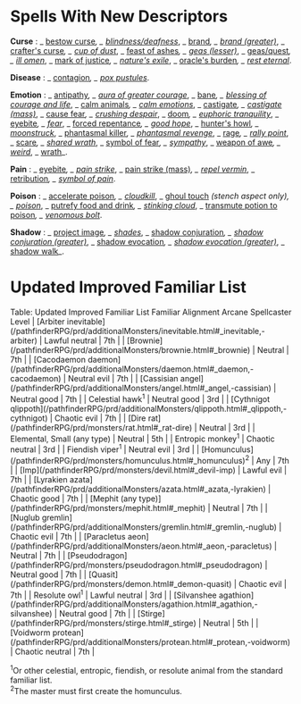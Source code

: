 # Spells With New Descriptors

**Curse** : _ [bestow curse](/pathfinderRPG/prd/spells/bestowCurse.html#_bestow-curse)_, _ [blindness/deafness](/pathfinderRPG/prd/spells/blindnessDeafness.html#_blindness-deafness)_, _ [brand](/pathfinderRPG/prd/advanced/spells/brand.html#_brand)_, _ [brand (greater)](/pathfinderRPG/prd/advanced/spells/brand.html#_brand,-greater)_, _ [crafter's curse](/pathfinderRPG/prd/advanced/spells/crafterSCurse.html#_crafter's-curse)_, _ [cup of dust](/pathfinderRPG/prd/advanced/spells/cupOfDust.html#_cup-of-dust)_, _ [feast of ashes](/pathfinderRPG/prd/advanced/spells/feastOfAshes.html#_feast-of-ashes)_, _ [geas (lesser)](/pathfinderRPG/prd/spells/geasQuest.html#_geas-lesser)_, _ [geas/quest](/pathfinderRPG/prd/spells/geasQuest.html#_geas-quest)_, _ [ill omen](/pathfinderRPG/prd/advanced/spells/illOmen.html#_ill-omen)_, _ [mark of justice](/pathfinderRPG/prd/spells/markOfJustice.html#_mark-of-justice)_, _ [nature's exile](/pathfinderRPG/prd/advanced/spells/natureSExile.html#_nature's-exile)_, _ [oracle's burden](/pathfinderRPG/prd/advanced/spells/oracleSBurden.html#_oracle's-burden)_, _ [rest eternal](/pathfinderRPG/prd/advanced/spells/restEternal.html#_rest-eternal)_.

**Disease** : _ [contagion](/pathfinderRPG/prd/spells/contagion.html#_contagion)_, _ [pox pustules](/pathfinderRPG/prd/advanced/spells/poxPustules.html#_pox-pustules)_.

**Emotion** : _ [antipathy](/pathfinderRPG/prd/spells/antipathy.html#_antipathy)_, _ [aura of greater courage](/pathfinderRPG/prd/advanced/spells/auraOfGreaterCourage.html#_aura-of-greater-courage)_, _ [bane](/pathfinderRPG/prd/magicItems/weapons.html#_weapons-bane)_, _ [blessing of courage and life](/pathfinderRPG/prd/advanced/spells/blessingOfCourageAndLife.html#_blessing-of-courage-and-life)_, _ [calm animals](/pathfinderRPG/prd/spells/calmAnimals.html#_calm-animals)_, _ [calm emotions](/pathfinderRPG/prd/spells/calmEmotions.html#_calm-emotions)_, _ [castigate](/pathfinderRPG/prd/advanced/spells/castigate.html#_castigate)_, _ [castigate (mass)](/pathfinderRPG/prd/advanced/spells/castigate.html#_castigate,-mass)_, _ [cause fear](/pathfinderRPG/prd/spells/causeFear.html#_cause-fear)_, _ [crushing despair](/pathfinderRPG/prd/spells/crushingDespair.html#_crushing-despair)_, _ [doom](/pathfinderRPG/prd/spells/doom.html#_doom)_, _ [euphoric tranquility](/pathfinderRPG/prd/advanced/spells/euphoricTranquility.html#_euphoric-tranquility)_, _ [eyebite](/pathfinderRPG/prd/spells/eyebite.html#_eyebite)_, _ [fear](/pathfinderRPG/prd/spells/fear.html#_fear)_, _ [forced repentance](/pathfinderRPG/prd/advanced/spells/forcedRepentance.html#_forced-repentance)_, _ [good hope](/pathfinderRPG/prd/spells/goodHope.html#_good-hope)_, _ [hunter's howl](/pathfinderRPG/prd/advanced/spells/hunterSHowl.html#_hunter's-howl)_, _ [moonstruck](/pathfinderRPG/prd/advanced/spells/moonstruck.html#_moonstruck)_, _ [phantasmal killer](/pathfinderRPG/prd/spells/phantasmalKiller.html#_phantasmal-killer)_, _ [phantasmal revenge](/pathfinderRPG/prd/advanced/spells/phantasmalRevenge.html#_phantasmal-revenge)_, _ [rage](/pathfinderRPG/prd/spells/rage.html#_rage)_, _ [rally point](/pathfinderRPG/prd/advanced/spells/rallyPoint.html#_rally-point-)_, _ [scare](/pathfinderRPG/prd/spells/scare.html#_scare)_, _ [shared wrath](/pathfinderRPG/prd/advanced/spells/sharedWrath.html#_shared-wrath)_, _ [symbol of fear](/pathfinderRPG/prd/spells/symbolOfFear.html#_symbol-of-fear)_, _ [sympathy](/pathfinderRPG/prd/spells/sympathy.html#_sympathy)_, _ [weapon of awe](/pathfinderRPG/prd/advanced/spells/weaponOfAwe.html#_weapon-of-awe)_, _ [weird](/pathfinderRPG/prd/spells/weird.html#_weird)_, _ [wrath](/pathfinderRPG/prd/advanced/spells/wrath.html#_wrath)_.

**Pain** : _ [eyebite](/pathfinderRPG/prd/spells/eyebite.html#_eyebite)_, _ [pain strike](/pathfinderRPG/prd/advanced/spells/painStrike.html#_pain-strike)_, _ [pain strike (mass)](/pathfinderRPG/prd/advanced/spells/painStrike.html#_pain-strike,-mass)_, _ [repel vermin](/pathfinderRPG/prd/spells/repelVermin.html#_repel-vermin)_, _ [retribution](/pathfinderRPG/prd/advanced/spells/retribution.html#_retribution)_, _ [symbol of pain](/pathfinderRPG/prd/spells/symbolOfPain.html#_symbol-of-pain)_.

**Poison** : _ [accelerate poison](/pathfinderRPG/prd/advanced/spells/acceleratePoison.html#_accelerate-poison)_, _ [cloudkill](/pathfinderRPG/prd/spells/cloudkill.html#_cloudkill)_, _ [ghoul touch](/pathfinderRPG/prd/spells/ghoulTouch.html#_ghoul-touch) _(stench aspect only), _ [poison](/pathfinderRPG/prd/spells/poison.html#_poison)_, _ [putrefy food and drink](/pathfinderRPG/prd/advanced/spells/putrefyFoodAndDrink.html#_putrefy-food-and-drink)_, _ [stinking cloud](/pathfinderRPG/prd/spells/stinkingCloud.html#_stinking-cloud)_, _ [transmute potion to poison](/pathfinderRPG/prd/advanced/spells/transmutePotionToPoison.html#_transmute-potion-to-poison)_, _ [venomous bolt](/pathfinderRPG/prd/advanced/spells/venomousBolt.html#_venomous-bolt)_.

**Shadow** : _ [project image](/pathfinderRPG/prd/spells/projectImage.html#_project-image)_, _ [shades](/pathfinderRPG/prd/spells/shades.html#_shades)_, _ [shadow conjuration](/pathfinderRPG/prd/spells/shadowConjuration.html#_shadow-conjuration)_, _ [shadow conjuration (greater)](/pathfinderRPG/prd/spells/shadowConjuration.html#_shadow-conjuration-greater)_, _ [shadow evocation](/pathfinderRPG/prd/spells/shadowEvocation.html#_shadow-evocation)_, _ [shadow evocation (greater)](/pathfinderRPG/prd/spells/shadowEvocation.html#_shadow-evocation-greater)_, _ [shadow walk](/pathfinderRPG/prd/spells/shadowWalk.html#_shadow-walk)_.

# Updated Improved Familiar List

<caption>Table: Updated Improved Familiar List</caption><thead><tr>
<th>Familiar</th>
<th>Alignment</th>
<th>Arcane Spellcaster Level</th>
</tr></thead>| [Arbiter inevitable](/pathfinderRPG/prd/additionalMonsters/inevitable.html#_inevitable,-arbiter) | Lawful neutral | 7th |
| [Brownie](/pathfinderRPG/prd/additionalMonsters/brownie.html#_brownie) | Neutral | 7th |
| [Cacodaemon daemon](/pathfinderRPG/prd/additionalMonsters/daemon.html#_daemon,-cacodaemon) | Neutral evil | 7th |
| [Cassisian angel](/pathfinderRPG/prd/additionalMonsters/angel.html#_angel,-cassisian) | Neutral good | 7th |
| Celestial hawk<sup>1</sup> | Neutral good | 3rd |
| [Cythnigot qlippoth](/pathfinderRPG/prd/additionalMonsters/qlippoth.html#_qlippoth,-cythnigot) | Chaotic evil | 7th |
| [Dire rat](/pathfinderRPG/prd/monsters/rat.html#_rat-dire) | Neutral | 3rd |
| Elemental, Small (any type) | Neutral | 5th |
| Entropic monkey<sup>1</sup> | Chaotic neutral | 3rd |
| Fiendish viper<sup>1</sup> | Neutral evil | 3rd |
| [Homunculus](/pathfinderRPG/prd/monsters/homunculus.html#_homunculus)<sup>2</sup> | Any | 7th |
| [Imp](/pathfinderRPG/prd/monsters/devil.html#_devil-imp) | Lawful evil | 7th |
| [Lyrakien azata](/pathfinderRPG/prd/additionalMonsters/azata.html#_azata,-lyrakien) | Chaotic good | 7th |
| [Mephit (any type)](/pathfinderRPG/prd/monsters/mephit.html#_mephit) | Neutral | 7th |
| [Nuglub gremlin](/pathfinderRPG/prd/additionalMonsters/gremlin.html#_gremlin,-nuglub) | Chaotic evil | 7th |
| [Paracletus aeon](/pathfinderRPG/prd/additionalMonsters/aeon.html#_aeon,-paracletus) | Neutral | 7th |
| [Pseudodragon](/pathfinderRPG/prd/monsters/pseudodragon.html#_pseudodragon) | Neutral good | 7th |
| [Quasit](/pathfinderRPG/prd/monsters/demon.html#_demon-quasit) | Chaotic evil | 7th |
| Resolute owl<sup>1</sup> | Lawful neutral | 3rd |
| [Silvanshee agathion](/pathfinderRPG/prd/additionalMonsters/agathion.html#_agathion,-silvanshee) | Neutral good | 7th |
| [Stirge](/pathfinderRPG/prd/monsters/stirge.html#_stirge) | Neutral | 5th |
| [Voidworm protean](/pathfinderRPG/prd/additionalMonsters/protean.html#_protean,-voidworm) | Chaotic neutral | 7th |
<tfoot><tr><td colspan="3">
				<p><sup>1</sup>Or other celestial, entropic, fiendish, or resolute animal from the standard familiar list.<br>
				<sup>2</sup>The master must first create the homunculus.<br></p>
</td></tr></tfoot>

  
  

